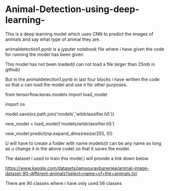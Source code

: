 # Animal-Detection-using-deep-learning-
This is a deep learning model which uses CNN to predict the images of animals and say what type of animal they are.

animaldetection1.pynb is a jyputer notebook file where i have given the code for running the model has been given

This model has not been loaded(I can not load a file larger than 25mb in github)

But in the animaldetection1.pynb in last four blocks i have written the code so that u can load the model and use it for other purposes.



from tensorflow.keras.models import load_model


import os



model.save(os.path.join('models','wildclassifier.h5'))


new_model = load_model('models/wildclassifier.h5')


new_model.predict(np.expand_dims(resize/255, 0))



U will have to create a folder with name models(it can be any name as long as u change it in the above code) so that it saves the model.

The dataset i used to train this model,i will provide a link down below


https://www.kaggle.com/datasets/iamsouravbanerjee/animal-image-dataset-90-different-animals?select=name+of+the+animals.txt

There are 90 classes where i have only used 56 classes 


